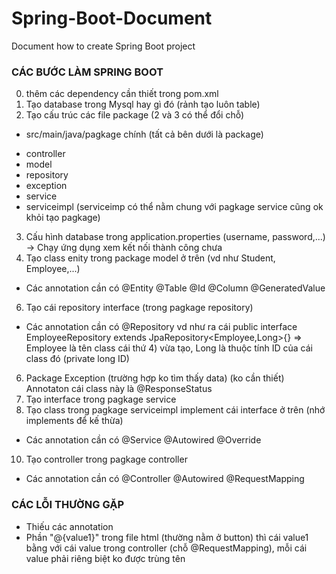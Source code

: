 # Spring-Boot-Document
Document how to create Spring Boot project

### CÁC BƯỚC LÀM SPRING BOOT
0) thêm các dependency cần thiết trong pom.xml
1) Tạo database trong Mysql hay gì đó (rảnh tạo luôn table)
2) Tạo cấu trúc các file package (2 và 3 có thể đổi chỗ)
- src/main/java/pagkage chính (tất cả bên dưới là package)
+ controller
+ model
+ repository
+ exception
+ service 
+ serviceimpl (serviceimp có thể nằm chung với pagkage service cũng ok khỏi tạo pagkage)
3) Cấu hình database trong application.properties (username, password,...)
-> Chạy ứng dụng xem kết nối thành công chưa
4) Tạo class enity trong package model ở trên (vd như Student, Employee,...)
- Các annotation cần có @Entity @Table @Id @Column @GeneratedValue
6) Tạo cái repository interface (trong pagkage repository)
- Các annotation cần có @Repository
vd như ra cái public interface EmployeeRepository extends JpaRepository<Employee,Long>{}
=> Employee là tên class cái thứ 4) vừa tạo, Long là thuộc tính ID của cái class đó (private long ID)
6) Package Exception (trường hợp ko tìm thấy data) (ko cần thiết)
Annotaton cái class này là @ResponseStatus
7) Tạo interface trong pagkage service
8) Tạo class trong pagkage serviceimpl implement cái interface ở trên (nhớ implements để kế thừa)
- Các annotation cần có @Service @Autowired @Override
10) Tạo controller trong pagkage controller
- Các annotation cần có  @Controller @Autowired @RequestMapping

### CÁC LỖI THƯỜNG GẶP 
- Thiếu các annotation
- Phần "@{value1}" trong file html (thường nằm ở button) thì cái value1 bằng với cái value trong controller (chỗ @RequestMapping), mỗi cái value phải riêng biệt ko được trùng tên   

